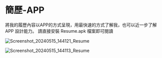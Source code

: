 # 簡歷-APP
將我的履歷內容以APP的方式呈現，用最快速的方式了解我，也可以近一步了解 APP 設計能力。
請直接安裝 Resume.apk 檔案即可閱讀


![Screenshot_20240515_144121_Resume](https://github.com/CBA107048/Resume-APP/assets/83400710/c09b1d17-0ef6-4cfe-80f4-e595ebf7ba8d)

![Screenshot_20240515_144113_Resume](https://github.com/CBA107048/Resume-APP/assets/83400710/5d868361-6a37-4864-b661-d96f1c26f96b)

